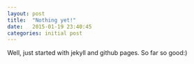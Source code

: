 ```yaml
---
layout: post
title:  "Nothing yet!"
date:   2015-01-19 23:40:45
categories: initial post
---
```


Well, just started with jekyll and github pages. So far so good:)

